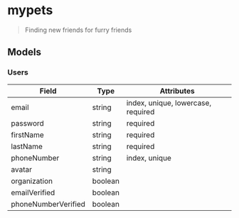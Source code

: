 # mypets

> Finding new friends for furry friends

## Models

### Users

| Field               | Type    | Attributes                         |
| ------------------- | ------- | ---------------------------------- |
| email               | string  | index, unique, lowercase, required |
| password            | string  | required                           |
| firstName           | string  | required                           |
| lastName            | string  | required                           |
| phoneNumber         | string  | index, unique                      |
| avatar              | string  |                                    |
| organization        | boolean |                                    |
| emailVerified       | boolean |                                    |
| phoneNumberVerified | boolean |                                    |
